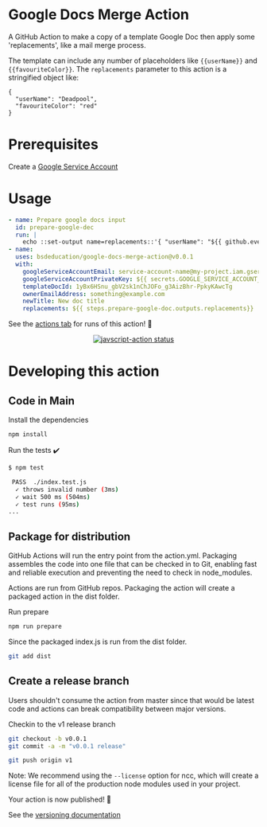 # Google Docs Merge Action

A GitHub Action to make a copy of a template Google Doc then apply some 'replacements', like a mail merge process. 

The template can include any number of placeholders like `{{userName}}` and `{{favouriteColor}}`. The `replacements` parameter to this action is a stringified object like:
```
{
  "userName": "Deadpool",
  "favouriteColor": "red"
}
```

# Prerequisites
Create a [Google Service Account](https://cloud.google.com/iam/docs/creating-managing-service-accounts)

# Usage

```yaml
- name: Prepare google docs input
  id: prepare-google-dec
  run: |
    echo ::set-output name=replacements::'{ "userName": "${{ github.event.inputs.userName }}", "favouriteColor": "red" }'
- name: 
  uses: bsdeducation/google-docs-merge-action@v0.0.1
  with:
    googleServiceAccountEmail: service-account-name@my-project.iam.gserviceaccount.com
    googleServiceAccountPrivateKey: ${{ secrets.GOOGLE_SERVICE_ACCOUNT_PRIVATE_KEY }}
    templateDocId: 1yBx6HSnu_gbV2sk1nChJOFo_g3AizBhr-PpkyKAwcTg
    ownerEmailAddress: something@example.com
    newTitle: New doc title
    replacements: ${{ steps.prepare-google-doc.outputs.replacements}}
```

See the [actions tab](https://github.com/actions/javascript-action/actions) for runs of this action! :rocket:

<p align="center">
  <a href="https://github.com/bsdeducation/google-docs-merge-action/actions"><img alt="javscript-action status" src="https://github.com/bsdeducation/google-docs-merge-action/workflows/units-test/badge.svg"></a>
</p>


# Developing this action
## Code in Main

Install the dependencies

```bash
npm install
```

Run the tests :heavy_check_mark:

```bash
$ npm test

 PASS  ./index.test.js
  ✓ throws invalid number (3ms)
  ✓ wait 500 ms (504ms)
  ✓ test runs (95ms)
...
```

## Package for distribution

GitHub Actions will run the entry point from the action.yml. Packaging assembles the code into one file that can be checked in to Git, enabling fast and reliable execution and preventing the need to check in node_modules.

Actions are run from GitHub repos.  Packaging the action will create a packaged action in the dist folder.

Run prepare

```bash
npm run prepare
```

Since the packaged index.js is run from the dist folder.

```bash
git add dist
```

## Create a release branch

Users shouldn't consume the action from master since that would be latest code and actions can break compatibility between major versions.

Checkin to the v1 release branch

```bash
git checkout -b v0.0.1
git commit -a -m "v0.0.1 release"
```

```bash
git push origin v1
```

Note: We recommend using the `--license` option for ncc, which will create a license file for all of the production node modules used in your project.

Your action is now published! :rocket:

See the [versioning documentation](https://github.com/actions/toolkit/blob/master/docs/action-versioning.md)



